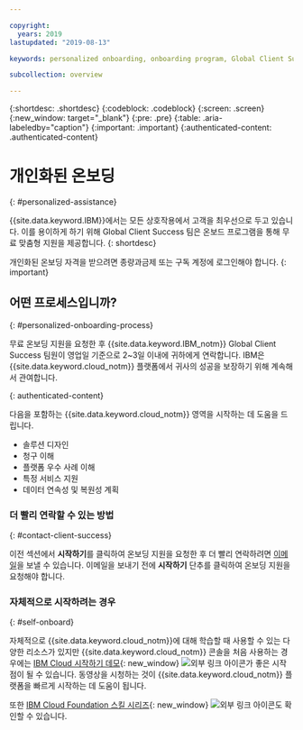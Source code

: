 ```yaml
---

copyright:
  years: 2019
lastupdated: "2019-08-13"

keywords: personalized onboarding, onboarding program, Global Client Succes, getting started, how to, get help, new user, first time, personal, dedicated assistance, cloud onboarding, account setup

subcollection: overview

---
```


{:shortdesc: .shortdesc}
{:codeblock: .codeblock}
{:screen: .screen}
{:new_window: target="_blank"}
{:pre: .pre}
{:table: .aria-labeledby="caption"}
{:important: .important}
{:authenticated-content: .authenticated-content}


# 개인화된 온보딩
{: #personalized-assistance}

{{site.data.keyword.IBM}}에서는 모든 상호작용에서 고객을 최우선으로 두고 있습니다. 이를 용이하게 하기 위해 Global Client Success 팀은 온보드 프로그램을 통해 무료 맞춤형 지원을 제공합니다.
{: shortdesc}

개인화된 온보딩 자격을 받으려면 종량과금제 또는 구독 계정에 로그인해야 합니다.
{: important}

## 어떤 프로세스입니까?
{: #personalized-onboarding-process}

무료 온보딩 지원을 요청한 후 {{site.data.keyword.IBM_notm}} Global Client Success 팀원이 영업일 기준으로 2~3일 이내에 귀하에게 연락합니다. IBM은 {{site.data.keyword.cloud_notm}} 플랫폼에서 귀사의 성공을 보장하기 위해 계속해서 관여합니다.

<div class="onboarding-ub">
  <div class="ub-widget" style="display: flex;">
    <div ub-in-page="5cbe76490f72eb04484f31e8"></div>
  </div>
</div>
{: authenticated-content}

다음을 포함하는 {{site.data.keyword.cloud_notm}} 영역을 시작하는 데 도움을 드립니다. 
* 솔루션 디자인
* 청구 이해
* 플랫폼 우수 사례 이해
* 특정 서비스 지원
* 데이터 연속성 및 복원성 계획

### 더 빨리 연락할 수 있는 방법
{: #contact-client-success}

이전 섹션에서 **시작하기**를 클릭하여 온보딩 지원을 요청한 후 더 빨리 연락하려면 <a href="mailto:globalonboarding@wwpdl.vnet.ibm.com">이메일</a>을 보낼 수 있습니다. 이메일을 보내기 전에 **시작하기** 단추를 클릭하여 온보딩 지원을 요청해야 합니다.

### 자체적으로 시작하려는 경우
{: #self-onboard}

자체적으로 {{site.data.keyword.cloud_notm}}에 대해 학습할 때 사용할 수 있는 다양한 리소스가 있지만 {{site.data.keyword.cloud_notm}} 콘솔을 처음 사용하는 경우에는 [IBM Cloud 시작하기 데모](https://gotostage.com/channel/onboard){: new_window} ![외부 링크 아이콘](../icons/launch-glyph.svg "외부 링크 아이콘")가 좋은 시작점이 될 수 있습니다. 동영상을 시청하는 것이 {{site.data.keyword.cloud_notm}} 플랫폼을 빠르게 시작하는 데 도움이 됩니다. 

또한 [IBM Cloud Foundation 스킬 시리즈](https://www.youtube.com/playlist?list=PLmesOgYt3nKCfsXqx-A5k1bP7t146U4rz){: new_window} ![외부 링크 아이콘](../icons/launch-glyph.svg "외부 링크 아이콘")도 확인할 수 있습니다.

